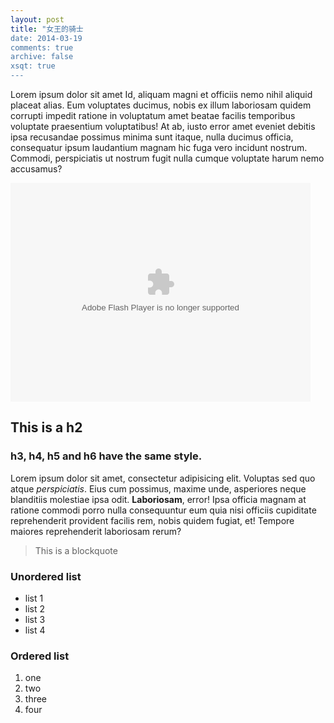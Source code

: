 ```yaml
---
layout: post
title: "女王的骑士
date: 2014-03-19
comments: true
archive: false
xsqt: true
---
```

Lorem ipsum dolor sit amet Id, aliquam magni et officiis nemo nihil aliquid placeat alias. Eum voluptates ducimus, nobis ex illum laboriosam quidem corrupti impedit ratione in voluptatum amet beatae facilis temporibus voluptate praesentium voluptatibus! At ab, iusto error amet eveniet debitis ipsa recusandae possimus minima sunt itaque, nulla ducimus officia, consequatur ipsum laudantium magnam hic fuga vero incidunt nostrum. Commodi, perspiciatis ut nostrum fugit nulla cumque voluptate harum nemo accusamus? 


<embed src="http://player.video.qiyi.com/30bd845ab58feb8275f4c7d89efb9b24/0/0/v_19rrkjcyo0.swf-albumId=410520300-tvId=410520300-isPurchase=0-cnId=31" allowFullScreen="true" quality="high" width="480" height="350" align="middle" allowScriptAccess="always" type="application/x-shockwave-flash"></embed>


## This is a h2

### h3, h4, h5 and h6 have the same style.

Lorem ipsum dolor sit amet, consectetur adipisicing elit. Voluptas sed quo atque *perspiciatis*. Eius cum possimus, maxime unde, asperiores neque blanditiis molestiae ipsa odit. **Laboriosam**, error! Ipsa officia magnam at ratione commodi porro nulla consequuntur eum quia nisi officiis cupiditate reprehenderit provident facilis rem, nobis quidem fugiat, et! Tempore maiores reprehenderit laboriosam rerum? 

> This is a blockquote

### Unordered list
- list 1
- list 2
- list 3
- list 4

### Ordered list
1. one
2. two
3. three
4. four